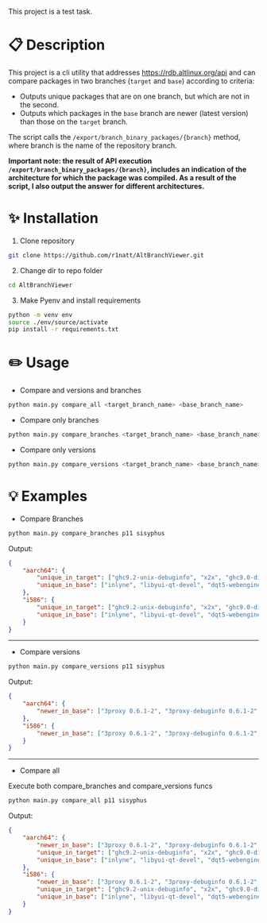  This project is a test task.

# :clipboard: Description

This project is a cli utility that addresses https://rdb.altlinux.org/api and can compare packages in two branches (`target` and `base`) according to criteria:

* Outputs unique packages that are on one branch, but which are not in the second.
* Outputs which packages in the `base` branch are newer (latest version) than those on the `target` branch.

The script calls the `/export/branch_binary_packages/{branch}` method, where branch is the name of the repository branch.

__Important note: the result of API execution `/export/branch_binary_packages/{branch}`, includes an indication of the architecture for which the package was compiled. As a result of the script, I also output the answer for different architectures.__

# :sparkles: Installation

1. Clone repository
```bash
git clone https://github.com/r1natt/AltBranchViewer.git
```
2. Change dir to repo folder
```bash
cd AltBranchViewer
```
3. Make Pyenv and install requirements
```bash
python -m venv env
source ./env/source/activate
pip install -r requirements.txt
```

# :pencil2: Usage

* Compare and versions and branches

```bash
python main.py compare_all <target_branch_name> <base_branch_name>
```

* Compare only branches

```bash
python main.py compare_branches <target_branch_name> <base_branch_name>
```

* Compare only versions

```bash
python main.py compare_versions <target_branch_name> <base_branch_name>
```

# :bulb: Examples

* Compare Branches

```bash
python main.py compare_branches p11 sisyphus
```

Output:

```json
{
    "aarch64": {
        "unique_in_target": ["ghc9.2-unix-debuginfo", "x2x", "ghc9.0-directory-debuginfo"],
        "unique_in_base": ["inlyne", "libyui-qt-devel", "dqt5-webengine-devel-debuginfo"]
    },
    "i586": {
        "unique_in_target": ["ghc9.2-unix-debuginfo", "x2x", "ghc9.0-directory-debuginfo"],
        "unique_in_base": ["inlyne", "libyui-qt-devel", "dqt5-webengine-devel-debuginfo"]
    }
}
```

---

* Compare versions

```bash
python main.py compare_versions p11 sisyphus
```

Output:

```json
{
    "aarch64": {
        "newer_in_base": ["3proxy 0.6.1-2", "3proxy-debuginfo 0.6.1-2", "7colors 0.10-1"]
    },
    "i586": {
        "newer_in_base": ["3proxy 0.6.1-2", "3proxy-debuginfo 0.6.1-2", "7colors 0.10-1"]
    }
}
```

---

* Compare all

Execute both compare_branches and compare_versions funcs

```bash
python main.py compare_all p11 sisyphus
```

Output:

```json
{
    "aarch64": {
        "newer_in_base": ["3proxy 0.6.1-2", "3proxy-debuginfo 0.6.1-2", "7colors 0.10-1"],
        "unique_in_target": ["ghc9.2-unix-debuginfo", "x2x", "ghc9.0-directory-debuginfo"],
        "unique_in_base": ["inlyne", "libyui-qt-devel", "dqt5-webengine-devel-debuginfo"]
    },
    "i586": {
        "newer_in_base": ["3proxy 0.6.1-2", "3proxy-debuginfo 0.6.1-2", "7colors 0.10-1"],
        "unique_in_target": ["ghc9.2-unix-debuginfo", "x2x", "ghc9.0-directory-debuginfo"],
        "unique_in_base": ["inlyne", "libyui-qt-devel", "dqt5-webengine-devel-debuginfo"]
    }
}
```
